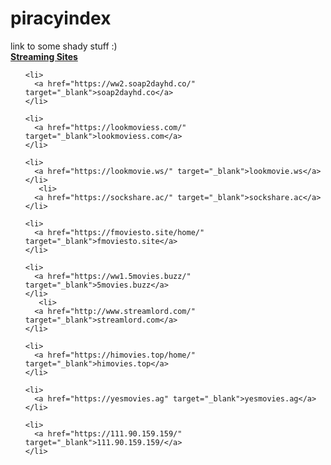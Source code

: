 # piracyindex
link to some shady stuff :)
<br>
<strong><u>Streaming Sites</u></strong>

<ul>
   
    <li>
      <a href="https://ww2.soap2dayhd.co/" target="_blank">soap2dayhd.co</a>
    </li>
    
    <li>
      <a href="https://lookmoviess.com/" target="_blank">lookmoviess.com</a>
    </li>
    
    <li>
      <a href="https://lookmovie.ws/" target="_blank">lookmovie.ws</a>
    </li>
       <li>
      <a href="https://sockshare.ac/" target="_blank">sockshare.ac</a>
    </li>
    
    <li>
      <a href="https://fmoviesto.site/home/" target="_blank">fmoviesto.site</a>
    </li>
    
    <li>
      <a href="https://ww1.5movies.buzz/" target="_blank">5movies.buzz</a>
    </li>
       <li>
      <a href="http://www.streamlord.com/" target="_blank">streamlord.com</a>
    </li>
    
    <li>
      <a href="https://himovies.top/home/" target="_blank">himovies.top</a>
    </li>
    
    <li>
      <a href="https://yesmovies.ag" target="_blank">yesmovies.ag</a>
    </li>
    
    <li>
      <a href="https://111.90.159.159/" target="_blank">111.90.159.159/</a>
    </li>
    
</ul>
